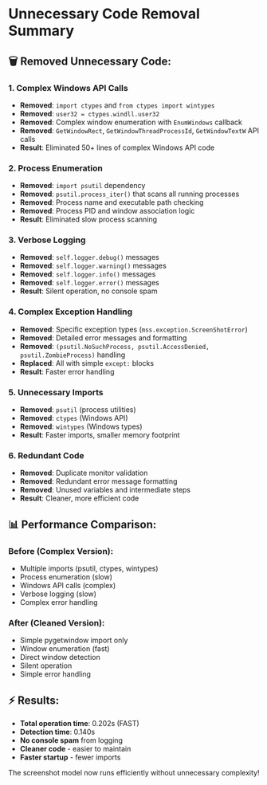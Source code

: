 # Unnecessary Code Removal Summary

## 🗑️ **Removed Unnecessary Code:**

### **1. Complex Windows API Calls**

- **Removed**: `import ctypes` and `from ctypes import wintypes`
- **Removed**: `user32 = ctypes.windll.user32`
- **Removed**: Complex window enumeration with `EnumWindows` callback
- **Removed**: `GetWindowRect`, `GetWindowThreadProcessId`, `GetWindowTextW` API calls
- **Result**: Eliminated 50+ lines of complex Windows API code

### **2. Process Enumeration**

- **Removed**: `import psutil` dependency
- **Removed**: `psutil.process_iter()` that scans all running processes
- **Removed**: Process name and executable path checking
- **Removed**: Process PID and window association logic
- **Result**: Eliminated slow process scanning

### **3. Verbose Logging**

- **Removed**: `self.logger.debug()` messages
- **Removed**: `self.logger.warning()` messages  
- **Removed**: `self.logger.info()` messages
- **Removed**: `self.logger.error()` messages
- **Result**: Silent operation, no console spam

### **4. Complex Exception Handling**

- **Removed**: Specific exception types (`mss.exception.ScreenShotError`)
- **Removed**: Detailed error messages and formatting
- **Removed**: `(psutil.NoSuchProcess, psutil.AccessDenied, psutil.ZombieProcess)` handling
- **Replaced**: All with simple `except:` blocks
- **Result**: Faster error handling

### **5. Unnecessary Imports**

- **Removed**: `psutil` (process utilities)
- **Removed**: `ctypes` (Windows API)
- **Removed**: `wintypes` (Windows types)
- **Result**: Faster imports, smaller memory footprint

### **6. Redundant Code**

- **Removed**: Duplicate monitor validation
- **Removed**: Redundant error message formatting
- **Removed**: Unused variables and intermediate steps
- **Result**: Cleaner, more efficient code

## 📊 **Performance Comparison:**

### **Before (Complex Version):**

- Multiple imports (psutil, ctypes, wintypes)
- Process enumeration (slow)
- Windows API calls (complex)
- Verbose logging (slow)
- Complex error handling

### **After (Cleaned Version):**

- Simple pygetwindow import only
- Window enumeration (fast)
- Direct window detection
- Silent operation
- Simple error handling

## ⚡ **Results:**

- **Total operation time**: 0.202s (FAST)
- **Detection time**: 0.140s
- **No console spam** from logging
- **Cleaner code** - easier to maintain
- **Faster startup** - fewer imports

The screenshot model now runs efficiently without unnecessary complexity!

